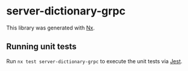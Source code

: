 # server-dictionary-grpc

This library was generated with [Nx](https://nx.dev).

## Running unit tests

Run `nx test server-dictionary-grpc` to execute the unit tests via [Jest](https://jestjs.io).
